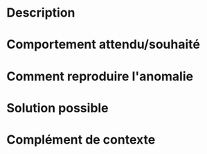 <!-- Ne pas écrire entre les balises. -->
<!-- Avant de publier votre issue, merci de vérifier qu'elle n'a pas déjà été remontée. -->

# Description
<!--
Une description claire et concise du problème rencontré.
Ajoutez si possible des copies d'écran si cela peut aider à expliquer le problème.
-->

# Comportement attendu/souhaité
<!-- 
Une description claire et concise du comportement que vous vous attendiez à rencontrer.
-->

# Comment reproduire l'anomalie
<!-- Si applicable (bug) :
Dans quelles conditions se produit l'anomalie : sur un ordinateur de bureau ou sur mobile ? Avec quel système d'exploitation ? Quel navigateur et version ?
Étapes pour reproduire le comportement :

    1. Se rendre sur ...
    2. Cliquer sur ...
    3. Scroller jusqu'à ...
    4. Constater l'erreur ...

Ajoutez des copies d'écran si nécessaire.
-->

# Solution possible
<!-- Optionnel : Suggestions pour corriger cette anomalie. -->

# Complément de contexte
<!-- Optionnel : Ajoutez toute information qui vous semblerait utile pour nous aider à cerner cette anomalie. -->
